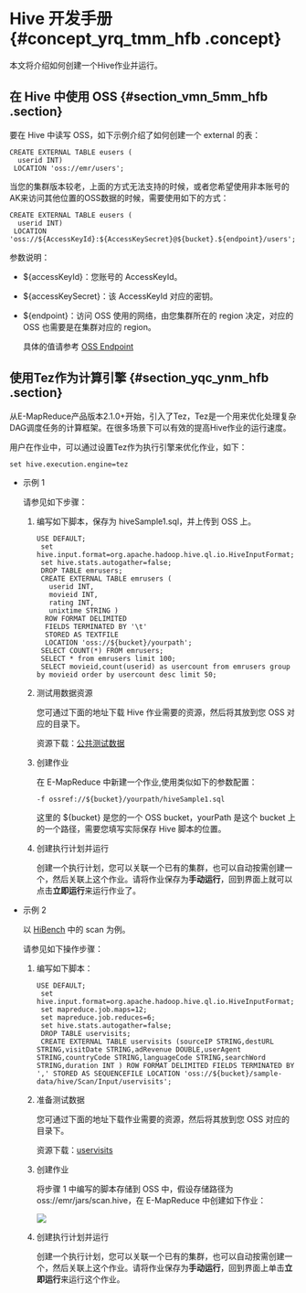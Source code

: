 # Hive 开发手册 {#concept_yrq_tmm_hfb .concept}

本文将介绍如何创建一个Hive作业并运行。

## 在 Hive 中使用 OSS {#section_vmn_5mm_hfb .section}

要在 Hive 中读写 OSS，如下示例介绍了如何创建一个 external 的表：

```
CREATE EXTERNAL TABLE eusers (
  userid INT) 
 LOCATION 'oss://emr/users';
```

当您的集群版本较老，上面的方式无法支持的时候，或者您希望使用非本账号的AK来访问其他位置的OSS数据的时候，需要使用如下的方式：

```
CREATE EXTERNAL TABLE eusers (
  userid INT) 
 LOCATION 'oss://${AccessKeyId}:${AccessKeySecret}@${bucket}.${endpoint}/users';
```

参数说明：

-   $\{accessKeyId\}：您账号的 AccessKeyId。

-   $\{accessKeySecret\}：该 AccessKeyId 对应的密钥。

-   $\{endpoint\}：访问 OSS 使用的网络，由您集群所在的 region 决定，对应的 OSS 也需要是在集群对应的 region。

    具体的值请参考 [OSS Endpoint](../../../../intl.zh-CN/开发指南/访问域名和数据中心.md#)


## 使用Tez作为计算引擎 {#section_yqc_ynm_hfb .section}

从E-MapReduce产品版本2.1.0+开始，引入了Tez，Tez是一个用来优化处理复杂DAG调度任务的计算框架。在很多场景下可以有效的提高Hive作业的运行速度。

用户在作业中，可以通过设置Tez作为执行引擎来优化作业，如下：

```
set hive.execution.engine=tez
```

-   示例 1

    请参见如下步骤：

    1.  编写如下脚本，保存为 hiveSample1.sql，并上传到 OSS 上。

        ```
        USE DEFAULT;
         set hive.input.format=org.apache.hadoop.hive.ql.io.HiveInputFormat;
         set hive.stats.autogather=false;
         DROP TABLE emrusers;
         CREATE EXTERNAL TABLE emrusers (
           userid INT,
           movieid INT,
           rating INT,
           unixtime STRING ) 
          ROW FORMAT DELIMITED 
          FIELDS TERMINATED BY '\t' 
          STORED AS TEXTFILE 
          LOCATION 'oss://${bucket}/yourpath';
         SELECT COUNT(*) FROM emrusers;
         SELECT * from emrusers limit 100;
         SELECT movieid,count(userid) as usercount from emrusers group by movieid order by usercount desc limit 50;
        ```

    2.  测试用数据资源

        您可通过下面的地址下载 Hive 作业需要的资源，然后将其放到您 OSS 对应的目录下。

        资源下载：[公共测试数据](https://docs-aliyun.cn-hangzhou.oss.aliyun-inc.com/cn/emr/1.3.7/assets/res/u.data)

    3.  创建作业

        在 E-MapReduce 中新建一个作业,使用类似如下的参数配置：

        ```
        -f ossref://${bucket}/yourpath/hiveSample1.sql
        ```

        这里的 $\{bucket\} 是您的一个 OSS bucket，yourPath 是这个 bucket 上的一个路径，需要您填写实际保存 Hive 脚本的位置。

    4.  创建执行计划并运行

        创建一个执行计划，您可以关联一个已有的集群，也可以自动按需创建一个，然后关联上这个作业。请将作业保存为**手动运行**，回到界面上就可以点击**立即运行**来运行作业了。

-   示例 2

    以 [HiBench](https://github.com/intel-hadoop/HiBench) 中的 scan 为例。

    请参见如下操作步骤：

    1.  编写如下脚本：

        ```
        USE DEFAULT;
         set hive.input.format=org.apache.hadoop.hive.ql.io.HiveInputFormat;
         set mapreduce.job.maps=12;
         set mapreduce.job.reduces=6;
         set hive.stats.autogather=false;
         DROP TABLE uservisits;
         CREATE EXTERNAL TABLE uservisits (sourceIP STRING,destURL STRING,visitDate STRING,adRevenue DOUBLE,userAgent STRING,countryCode STRING,languageCode STRING,searchWord STRING,duration INT ) ROW FORMAT DELIMITED FIELDS TERMINATED BY ',' STORED AS SEQUENCEFILE LOCATION 'oss://${bucket}/sample-data/hive/Scan/Input/uservisits';
        ```

    2.  准备测试数据

        您可通过下面的地址下载作业需要的资源，然后将其放到您 OSS 对应的目录下。

        资源下载：[uservisits](https://docs-aliyun.cn-hangzhou.oss.aliyun-inc.com/cn/emr/1.3.7/assets/res/uservisits)

    3.  创建作业

        将步骤 1 中编写的脚本存储到 OSS 中，假设存储路径为oss://emr/jars/scan.hive，在 E-MapReduce 中创建如下作业：

        ![](http://static-aliyun-doc.oss-cn-hangzhou.aliyuncs.com/assets/img/17985/154259740813195_zh-CN.png)

    4.  创建执行计划并运行

        创建一个执行计划，您可以关联一个已有的集群，也可以自动按需创建一个，然后关联上这个作业。请将作业保存为**手动运行**，回到界面上单击**立即运行**来运行这个作业。


